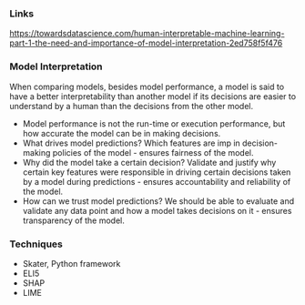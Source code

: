 ### Links
https://towardsdatascience.com/human-interpretable-machine-learning-part-1-the-need-and-importance-of-model-interpretation-2ed758f5f476

### Model Interpretation
When comparing models, besides model performance, a model is said to have a better interpretability than another model if its decisions are easier to understand by a human than the decisions from the other model.
* Model performance is not the run-time or execution performance, but how accurate the model can be in making decisions.
* What drives model predictions? Which features are imp in decision-making policies of the model - ensures fairness of the model.
* Why did the model take a certain decision? Validate and justify why certain key features were responsible in driving certain decisions taken by a model during predictions - ensures accountability and reliability of the model.
* How can we trust model predictions? We should be able to evaluate and validate any data point and how a model takes decisions on it - ensures transparency of the model.

### Techniques
* Skater, Python framework
* ELI5
* SHAP
* LIME








